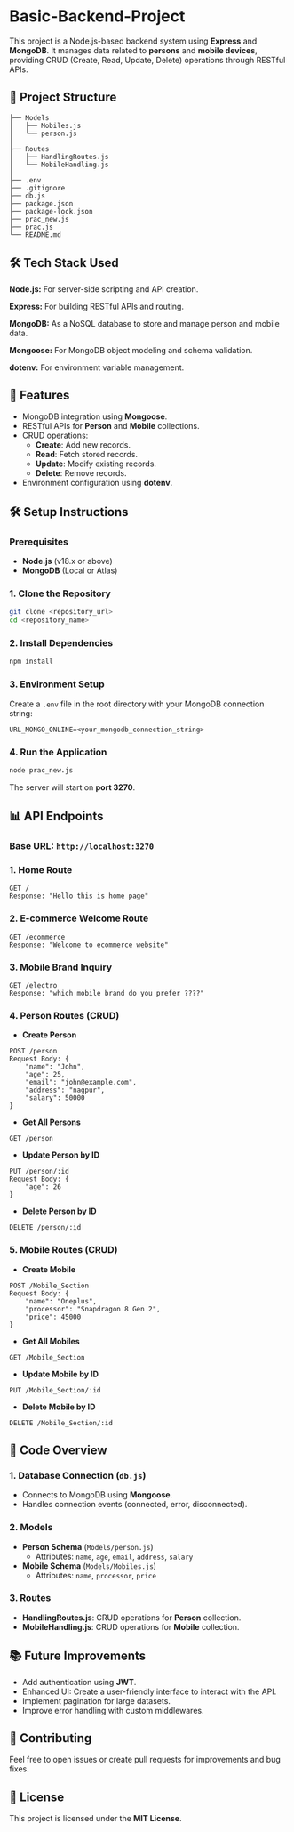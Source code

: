 # Basic-Backend-Project 

This project is a Node.js-based backend system using **Express** and **MongoDB**. It manages data related to **persons** and **mobile devices**, providing CRUD (Create, Read, Update, Delete) operations through RESTful APIs.

## 📁 Project Structure

```
├── Models
│   ├── Mobiles.js
│   └── person.js
│
├── Routes
│   ├── HandlingRoutes.js
│   └── MobileHandling.js
│
├── .env
├── .gitignore
├── db.js
├── package.json
├── package-lock.json
├── prac_new.js
├── prac.js
└── README.md
```

## 🛠️ Tech Stack Used

**Node.js:** For server-side scripting and API creation.

**Express:** For building RESTful APIs and routing.

**MongoDB:** As a NoSQL database to store and manage person and mobile data.

**Mongoose:** For MongoDB object modeling and schema validation.

**dotenv:** For environment variable management.



##  📌 Features

- MongoDB integration using **Mongoose**.
- RESTful APIs for **Person** and **Mobile** collections.
- CRUD operations:
    - **Create**: Add new records.
    - **Read**: Fetch stored records.
    - **Update**: Modify existing records.
    - **Delete**: Remove records.
- Environment configuration using **dotenv**.


## 🛠️ Setup Instructions



### Prerequisites
- **Node.js** (v18.x or above)
- **MongoDB** (Local or Atlas)

### 1. Clone the Repository
```bash
git clone <repository_url>
cd <repository_name>
```

### 2. Install Dependencies
```bash
npm install
```

### 3. Environment Setup
Create a `.env` file in the root directory with your MongoDB connection string:

```
URL_MONGO_ONLINE=<your_mongodb_connection_string>
```

### 4. Run the Application
```bash
node prac_new.js
```

The server will start on **port 3270**.

## 📊 API Endpoints

### Base URL: `http://localhost:3270`

### 1. Home Route
```
GET /
Response: "Hello this is home page"
```

### 2. E-commerce Welcome Route
```
GET /ecommerce
Response: "Welcome to ecommerce website"
```

### 3. Mobile Brand Inquiry
```
GET /electro
Response: "which mobile brand do you prefer ????"
```

### 4. Person Routes (CRUD)

- **Create Person**
```
POST /person
Request Body: {
    "name": "John",
    "age": 25,
    "email": "john@example.com",
    "address": "nagpur",
    "salary": 50000
}
```

- **Get All Persons**
```
GET /person
```

- **Update Person by ID**
```
PUT /person/:id
Request Body: {
    "age": 26
}
```

- **Delete Person by ID**
```
DELETE /person/:id
```

### 5. Mobile Routes (CRUD)

- **Create Mobile**
```
POST /Mobile_Section
Request Body: {
    "name": "Oneplus",
    "processor": "Snapdragon 8 Gen 2",
    "price": 45000
}
```

- **Get All Mobiles**
```
GET /Mobile_Section
```

- **Update Mobile by ID**
```
PUT /Mobile_Section/:id
```

- **Delete Mobile by ID**
```
DELETE /Mobile_Section/:id
```

## 📌 Code Overview

### 1. Database Connection (`db.js`)
- Connects to MongoDB using **Mongoose**.
- Handles connection events (connected, error, disconnected).

### 2. Models
- **Person Schema** (`Models/person.js`)
  - Attributes: `name`, `age`, `email`, `address`, `salary`
- **Mobile Schema** (`Models/Mobiles.js`)
  - Attributes: `name`, `processor`, `price`

### 3. Routes
- **HandlingRoutes.js**: CRUD operations for **Person** collection.
- **MobileHandling.js**: CRUD operations for **Mobile** collection.

## 📚 Future Improvements

- Add authentication using **JWT**.
- Enhanced UI: Create a user-friendly interface to interact with the API.
- Implement pagination for large datasets.
- Improve error handling with custom middlewares.

## 🤝 Contributing
Feel free to open issues or create pull requests for improvements and bug fixes.

## 📄 License
This project is licensed under the **MIT License**.

